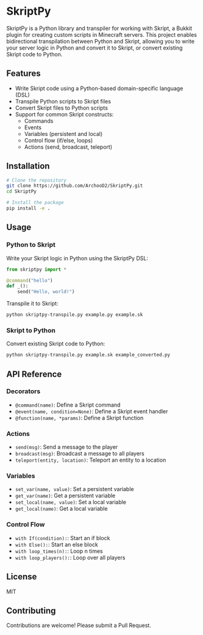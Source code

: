 
# SkriptPy

SkriptPy is a Python library and transpiler for working with Skript, a Bukkit plugin for creating custom scripts in Minecraft servers. This project enables bidirectional transpilation between Python and Skript, allowing you to write your server logic in Python and convert it to Skript, or convert existing Skript code to Python.

## Features

- Write Skript code using a Python-based domain-specific language (DSL)
- Transpile Python scripts to Skript files
- Convert Skript files to Python scripts
- Support for common Skript constructs:
  - Commands
  - Events
  - Variables (persistent and local)
  - Control flow (if/else, loops)
  - Actions (send, broadcast, teleport)

## Installation

```bash
# Clone the repository
git clone https://github.com/ArchooD2/SkriptPy.git
cd SkriptPy

# Install the package
pip install -e .
```

## Usage

### Python to Skript

Write your Skript logic in Python using the SkriptPy DSL:

```python
from skriptpy import *

@command("hello")
def _():
    send("Hello, world!")
```

Transpile it to Skript:

```bash
python skriptpy-transpile.py example.py example.sk
```

### Skript to Python

Convert existing Skript code to Python:

```bash
python skriptpy-transpile.py example.sk example_converted.py
```

## API Reference

### Decorators

- `@command(name)`: Define a Skript command
- `@event(name, condition=None)`: Define a Skript event handler
- `@function(name, *params)`: Define a Skript function

### Actions

- `send(msg)`: Send a message to the player
- `broadcast(msg)`: Broadcast a message to all players
- `teleport(entity, location)`: Teleport an entity to a location

### Variables

- `set_var(name, value)`: Set a persistent variable
- `get_var(name)`: Get a persistent variable
- `set_local(name, value)`: Set a local variable
- `get_local(name)`: Get a local variable

### Control Flow

- `with If(condition):`: Start an if block
- `with Else():`: Start an else block
- `with loop_times(n):`: Loop n times
- `with loop_players():`: Loop over all players

## License

MIT

## Contributing

Contributions are welcome! Please submit a Pull Request.
